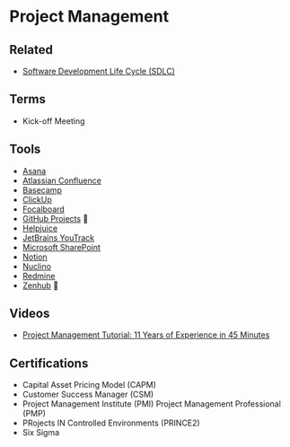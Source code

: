 # Project Management

## Related

- [Software Development Life Cycle (SDLC)](/software/sdlc.md)

## Terms

- Kick-off Meeting

## Tools

- [Asana](https://asana.com)
- [Atlassian Confluence](/atlassian/confluence.md)
- [Basecamp](https://basecamp.com)
- [ClickUp](https://clickup.com)
- [Focalboard](/focalboard.md)
- [GitHub Projects](https://docs.github.com/en/issues/organizing-your-work-with-project-boards) 🌟
- [Helpjuice](https://helpjuice.com)
- [JetBrains YouTrack](https://jetbrains.com/youtrack)
- [Microsoft SharePoint](/microsoft/sharepoint.md)
- [Notion](/notion.md)
- [Nuclino](https://nuclino.com)
- [Redmine](/redmine.md)
- [Zenhub](https://zenhub.com) 🌟

<!--
https://slite.com
https://meistertask.com
https://taiga.io
-->

## Videos

- [Project Management Tutorial: 11 Years of Experience in 45 Minutes](https://youtu.be/4C5LYI1DLR4)

<!-- ##

- Risk Management Framework (RMF) -->

## Certifications

- Capital Asset Pricing Model (CAPM)
- Customer Success Manager (CSM)
- Project Management Institute (PMI) Project Management Professional (PMP)
- PRojects IN Controlled Environments (PRINCE2)
- Six Sigma
